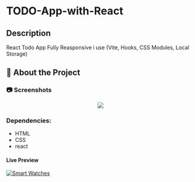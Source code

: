 # TODO-App-with-React


## Description
React Todo App Fully Reasponsive i use  (Vite, Hooks, CSS Modules, Local Storage)

<!-- About the Project -->
## :star2: About the Project


<!-- Screenshots -->
### :camera: Screenshots

<div align="center"> 
  <img src="https://i.imgur.com/KXXZ1po.png" />
</div>

### Dependencies:

* HTML
* CSS
* react

#### Live Preview 

[![Smart Watches](https://dabuttonfactory.com/button.png?t=Live+Demo&f=Open+Sans-Bold&ts=16&tc=fff&hp=45&vp=20&w=180&h=40&c=round&bgt=unicolored&bgc=0275d8 "Click button to open live demo")](https://karimmagdy96.github.io/E-Commerce-Shopping-Cart-from-Scratch-JS/)




